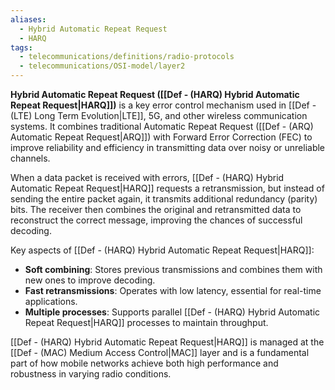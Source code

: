 ```yaml
---
aliases:
  - Hybrid Automatic Repeat Request
  - HARQ
tags:
  - telecommunications/definitions/radio-protocols
  - telecommunications/OSI-model/layer2
---
```


**Hybrid Automatic Repeat Request ([[Def - (HARQ) Hybrid Automatic Repeat Request|HARQ]])** is a key error control mechanism used in [[Def - (LTE) Long Term Evolution|LTE]], 5G, and other wireless communication systems. It combines traditional Automatic Repeat Request ([[Def - (ARQ) Automatic Repeat Request|ARQ]]) with Forward Error Correction (FEC) to improve reliability and efficiency in transmitting data over noisy or unreliable channels.

When a data packet is received with errors, [[Def - (HARQ) Hybrid Automatic Repeat Request|HARQ]] requests a retransmission, but instead of sending the entire packet again, it transmits additional redundancy (parity) bits. The receiver then combines the original and retransmitted data to reconstruct the correct message, improving the chances of successful decoding.

Key aspects of [[Def - (HARQ) Hybrid Automatic Repeat Request|HARQ]]:
- **Soft combining**: Stores previous transmissions and combines them with new ones to improve decoding.
- **Fast retransmissions**: Operates with low latency, essential for real-time applications.
- **Multiple processes**: Supports parallel [[Def - (HARQ) Hybrid Automatic Repeat Request|HARQ]] processes to maintain throughput.

[[Def - (HARQ) Hybrid Automatic Repeat Request|HARQ]] is managed at the [[Def - (MAC) Medium Access Control|MAC]] layer and is a fundamental part of how mobile networks achieve both high performance and robustness in varying radio conditions.

